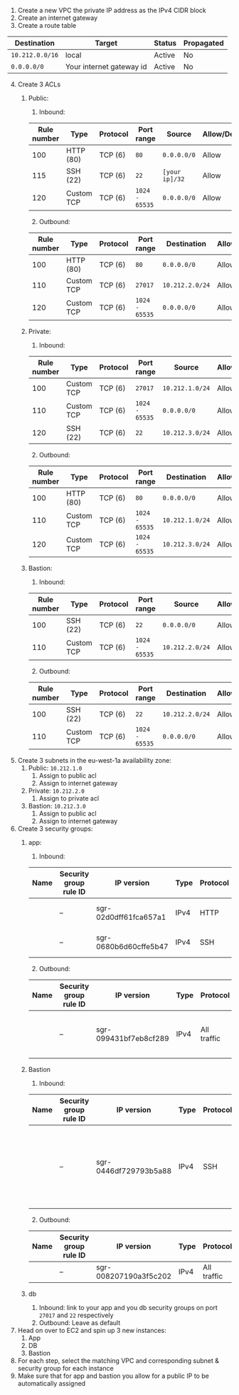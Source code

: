 1. Create a new VPC the private IP address as the IPv4 CIDR block
2. Create an internet gateway
3. Create a route table

|   Destination    |   Target                    |   Status  |   Propagated  |
|------------------|-----------------------------|-----------|---------------|
|   `10.212.0.0/16`  |   local                     |   Active  |   No          |
|   `0.0.0.0/0`      |   Your internet gateway id  |   Active  |   No          |
4. Create 3 ACLs
    1. Public:
        1. Inbound:

        | Rule number | Type       | Protocol | Port range   | Source       | Allow/Deny |
        |-------------|------------|----------|--------------|--------------|------------|
        | 100         | HTTP (80)  | TCP (6)  | `80`           | `0.0.0.0/0`    | Allow      |
        | 115         | SSH (22)   | TCP (6)  | `22`           | `[your ip]/32` | Allow      |
        | 120         | Custom TCP | TCP (6)  | `1024 - 65535` | `0.0.0.0/0`    | Allow      |    
		2. Outbound:
    
        | Rule number | Type       | Protocol | Port range   | Destination   | Allow/Deny |
        |-------------|------------|----------|--------------|---------------|------------|
        | 100         | HTTP (80)  | TCP (6)  | `80`           | `0.0.0.0/0`     | Allow      |
        | 110         | Custom TCP | TCP (6)  | `27017`        | `10.212.2.0/24` | Allow      |
        | 120         | Custom TCP | TCP (6)  | `1024 - 65535` | `0.0.0.0/0`     | Allow      |
    2. Private: 
        1. Inbound:
        
        | Rule number | Type       | Protocol | Port range   | Source        | Allow/Deny |
        |-------------|------------|----------|--------------|---------------|------------|
        | 100         | Custom TCP | TCP (6)  | `27017`        | `10.212.1.0/24` | Allow      |
        | 110         | Custom TCP | TCP (6)  | `1024 - 65535` | `0.0.0.0/0`     | Allow      |
        | 120         | SSH (22)   | TCP (6)  | `22`           | `10.212.3.0/24` | Allow      |
        2. Outbound:
        
        | Rule number | Type       | Protocol | Port range   | Destination   | Allow/Deny |
        |-------------|------------|----------|--------------|---------------|------------|
        | 100         | HTTP (80)  | TCP (6)  | `80`           | `0.0.0.0/0`     | Allow      |
        | 110         | Custom TCP | TCP (6)  | `1024 - 65535` | `10.212.1.0/24` | Allow      |
        | 120         | Custom TCP | TCP (6)  | `1024 - 65535` | `10.212.3.0/24` | Allow      |
    3. Bastion:
        1. Inbound:
        
        | Rule number | Type       | Protocol | Port range   | Source        | Allow/Deny |
        |-------------|------------|----------|--------------|---------------|------------|
        | 100         | SSH (22)   | TCP (6)  | `22`           | `0.0.0.0/0`     | Allow      |
        | 110         | Custom TCP | TCP (6)  | `1024 - 65535` | `10.212.2.0/24` | Allow      |
        2. Outbound:
        
        | Rule number | Type       | Protocol | Port range   | Destination   | Allow/Deny |
        |-------------|------------|----------|--------------|---------------|------------|
        | 100         | SSH (22)   | TCP (6)  | `22`           | `10.212.2.0/24` | Allow      |
        | 110         | Custom TCP | TCP (6)  | `1024 - 65535` | `0.0.0.0/0`     | Allow      |
5. Create 3 subnets in the eu-west-1a availability zone:
    1. Public: `10.212.1.0`
        1. Assign to public acl
        2. Assign to internet gateway
    2. Private: `10.212.2.0`
        1. Assign to private acl
    3. Bastion: `10.212.3.0`
        1. Assign to public acl
        2. Assign to internet gateway
6. Create 3 security groups:
    1. app:
        1. Inbound:

        | Name | Security group rule ID | IP version            | Type | Protocol | Port range | Source | Description |                         |
        |------|------------------------|-----------------------|------|----------|------------|--------|-------------|-------------------------|
        |      | –                      | sgr-02d0dff61fca657a1 | IPv4 | HTTP     | TCP        | `80`     | `0.0.0.0/0`   | Allows users to connect |
        |      | –                      | sgr-0680b6d60cffe5b47 | IPv4 | SSH      | TCP        | `22`     | `[your ip]/32` | Allows us to SSH in     |
        2. Outbound:

        | Name | Security group rule ID | IP version            | Type | Protocol    | Port range | Destination | Description |                                |
        |------|------------------------|-----------------------|------|-------------|------------|-------------|-------------|--------------------------------|
        |      | –                      | sgr-099431bf7eb8cf289 | IPv4 | All traffic | All        | All         | `0.0.0.0/0`   | Allows all traffic leaving the |
    2. Bastion
        1. Inbound:

        | Name | Security group rule ID | IP version            | Type | Protocol | Port range | Source | Description      |                                                                    |
        |------|------------------------|-----------------------|------|----------|------------|--------|------------------|--------------------------------------------------------------------|
        |      | –                      | sgr-0446df729793b5a88 | IPv4 | SSH      | TCP        | `22`     | `90.240.26.195/32` | We only want the ssh set up since this talks between us and the db |
        2. Outbound:

        | Name | Security group rule ID | IP version            | Type | Protocol    | Port range | Destination | Description |   |
        |------|------------------------|-----------------------|------|-------------|------------|-------------|-------------|---|
        |      | –                      | sgr-008207190a3f5c202 | IPv4 | All traffic | All        | All         | `0.0.0.0/0`   | – |
    3. db
        1. Inbound: link to your app and you db security groups on port `27017` and `22` respectively
        2. Outbound: Leave as default
7. Head on over to EC2 and spin up 3 new instances:
    1. App
    2. DB
    3. Bastion
8. For each step, select the matching VPC and corresponding subnet & security group for each instance
9. Make sure that for app and bastion you allow for a public IP to be automatically assigned
